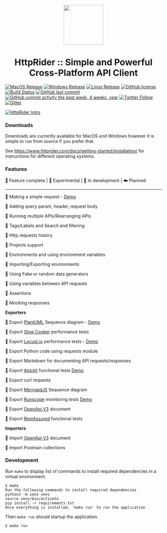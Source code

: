 <p align="center">
  <img src="https://github.com/namuan/http-rider/raw/master/resources/images/httprider-readme.png" width="128px"/>
</p>
<h1 align="center">HttpRider :: Simple and Powerful Cross-Platform API Client</h1>  
  
[![MacOS Release](https://img.shields.io/github/v/release/namuan/http-rider-osx?label=macos)](https://github.com/namuan/http-rider-osx/releases/latest) [![Windows Release](https://img.shields.io/github/v/release/namuan/http-rider-win?label=windows)](https://github.com/namuan/http-rider-win/releases/latest) [![Linux Release](https://img.shields.io/github/v/release/namuan/http-rider?label=Linux)](https://github.com/namuan/http-rider/releases/latest) [![GitHub license](https://img.shields.io/github/license/namuan/http-rider.svg)](https://github.com/namuan/http-rider/blob/master/LICENSE) [![Build Status](https://travis-ci.com/namuan/http-rider.svg?branch=master)](https://travis-ci.org/namuan/http-rider) [![GitHub last commit](https://img.shields.io/github/last-commit/namuan/http-rider)](https://github.com/namuan/http-rider/commits/master) [![GitHub commit activity the past week, 4 weeks, year](https://img.shields.io/github/commit-activity/y/namuan/http-rider)](https://github.com/namuan/http-rider/commits/master) [![Twitter Follow](https://img.shields.io/twitter/follow/deskriders_twt.svg?style=social&label=Follow)](https://twitter.com/deskriders_twt) [![Gitter](https://badges.gitter.im/http-rider/community.svg)](https://gitter.im/http-rider/community?utm_source=badge&utm_medium=badge&utm_campaign=pr-badge)
   
[![HttpRider Intro](https://img.youtube.com/vi/rWmvwVuuN6I/0.jpg)](https://www.youtube.com/watch?v=rWmvwVuuN6I)
 
### Downloads

Downloads are currently available for MacOS and Windows however it is simple to run from source if you prefer that.

See https://www.httprider.com/docs/getting-started/installation/ for instructions for different operating systems.
 
### Features  
  
🚀 Feature complete | 🙈 Experimental | 📝 In development | ☁️️ Planned  
  
---  
  
🚀 Making a simple request - [Demo](https://www.youtube.com/watch?v=fw8jMjQpfy8)  
  
🚀 Adding query param, header, request body    
  
🚀 Running multiple APIs/Rearranging APIs  
  
🚀 Tags/Labels and Search and filtering  
  
🚀 Http requests history   
  
🚀 Projects support  
  
🚀 Environments and using environment variables  
  
🚀 Importing/Exporting environments  
  
🚀 Using Fake or random data generators  
  
🚀 Using variables between API requests  
   
🚀 Assertions  
  
🚀 Mocking responses  
  
**Exporters**
  
🚀 Export [PlantUML](https://twitter.com/plantuml) Sequence diagram - [Demo](https://www.youtube.com/watch?v=4Asr_4iOxUM)
  
🚀 Export [Slow Cooker](https://github.com/buoyantio/slow_cooker) performance tests  
  
🚀 Export [Locust.io](https://locust.io) performance tests - [Demo](https://www.youtube.com/watch?v=7zqcYmZIdVs)
  
🚀 Export Python code using requests module  
  
🚀 Export Markdown for documenting API requests/responses  
  
🚀 Export [Apickli](https://github.com/apickli/apickli) functional tests [Demo](https://deskriders.dev/generating-bdd-tests-with-httprider/)
  
🚀 Export curl requests  
  
🚀 Export [MermaidJS](https://mermaidjs.github.io/) Sequence diagram  
  
🚀 Export [Runscope](https://www.runscope.com) monitoring tests [Demo](https://deskriders.dev/generating-runscope-monitoring-tests/)

🚀 Export [OpenApi V3](https://github.com/OAI/OpenAPI-Specification/blob/master/versions/3.0.0.md) document

🚀 Export [RestAssured](http://rest-assured.io) functional tests
  
**Importers**
  
🚀 Import [OpenApi V3](https://github.com/OAI/OpenAPI-Specification/blob/master/versions/3.0.0.md) document  
  
🚀 Import Postman collections
  
### Development  
  
Run `make` to display list of commands to install required dependencies in a virtual environment.  
  
```  
$ make  
Run the following commands to install required dependencies  
python3 -m venv venv  
source venv/bin/activate  
pip install -r requirements.txt  
Once everything is installed, 'make run' to run the application  
```  
  
Then `make run` should startup the application.  
  
```  
$ make run  
```
